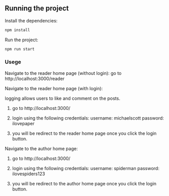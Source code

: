 ## Running the project

Install the dependencies:

```bash
npm install
```

Run the project:


```bash
npm run start
```

### Usege

Navigate to the reader home page (without login):
go to http://localhost:3000/reader

Navigate to the reader home page (with login):

logging allows users to like and comment on  the posts.

1. go to http://localhost:3000/

2. login using the following credentials:
    username: michaelscott
    password: ilovepaper

3. you will be redirect to the reader home page once you click the login button.

Navigate to the author home page:

1. go to http://localhost:3000/

2. login using the following credentials:
    username: spiderman
    password: ilovespiders123

3. you will be redirect to the author home page once you click the login button.